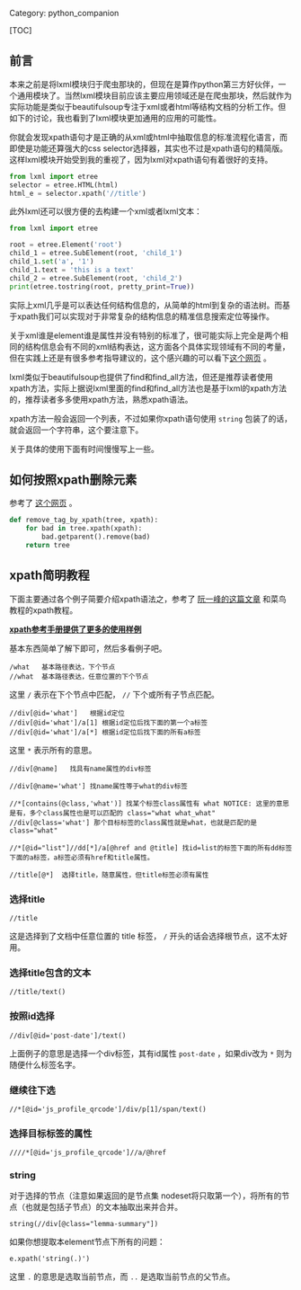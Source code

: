 Category: python_companion

[TOC]

## 前言

本来之前是将lxml模块归于爬虫那块的，但现在是算作python第三方好伙伴，一个通用模块了。当然lxml模块目前应该主要应用领域还是在爬虫那块，然后就作为实际功能是类似于beautifulsoup专注于xml或者html等结构文档的分析工作。但如下的讨论，我也看到了lxml模块更加通用的应用的可能性。





你就会发现xpath语句才是正确的从xml或html中抽取信息的标准流程化语言，而即使是功能还算强大的css selector选择器，其实也不过是xpath语句的精简版。这样lxml模块开始受到我的重视了，因为lxml对xpath语句有着很好的支持。

```python
from lxml import etree
selector = etree.HTML(html)
html_e = selector.xpath('//title')
```

此外lxml还可以很方便的去构建一个xml或者lxml文本：

```python
from lxml import etree

root = etree.Element('root')
child_1 = etree.SubElement(root, 'child_1')
child_1.set('a', '1')
child_1.text = 'this is a text'
child_2 = etree.SubElement(root, 'child_2')
print(etree.tostring(root, pretty_print=True))
```

实际上xml几乎是可以表达任何结构信息的，从简单的html到复杂的语法树。而基于xpath我们可以实现对于非常复杂的结构信息的精准信息搜索定位等操作。

关于xml谁是element谁是属性并没有特别的标准了，很可能实际上完全是两个相同的结构信息会有不同的xml结构表达，这方面各个具体实现领域有不同的考量，但在实践上还是有很多参考指导建议的，这个感兴趣的可以看下[这个网页](https://www.ibm.com/developerworks/library/x-eleatt/) 。

lxml类似于beautifulsoup也提供了find和find_all方法，但还是推荐读者使用xpath方法，实际上据说lxml里面的find和find_all方法也是基于lxml的xpath方法的，推荐读者多多使用xpath方法，熟悉xpath语法。

xpath方法一般会返回一个列表，不过如果你xpath语句使用 `string` 包装了的话，就会返回一个字符串，这个要注意下。

关于具体的使用下面有时间慢慢写上一些。



## 如何按照xpath删除元素

参考了 [这个网页](https://stackoverflow.com/questions/7981840/how-to-remove-an-element-in-lxml) 。

```python
def remove_tag_by_xpath(tree, xpath):
    for bad in tree.xpath(xpath):
        bad.getparent().remove(bad)
    return tree
```



## xpath简明教程

下面主要通过各个例子简要介绍xpath语法之，参考了 [阮一峰的这篇文章](http://www.ruanyifeng.com/blog/2009/07/xpath_path_expressions.html) 和菜鸟教程的xpath教程。

**[xpath参考手册提供了更多的使用样例](https://devhints.io/xpath)**



基本东西简单了解下即可，然后多看例子吧。

```
/what   基本路径表达，下个节点
//what  基本路径表达，任意位置的下个节点
```

这里 `/` 表示在下个节点中匹配， `//` 下个或所有子节点匹配。 

```text
//div[@id='what']   根据id定位
//div[@id='what']/a[1] 根据id定位后找下面的第一个a标签
//div[@id='what']/a[*] 根据id定位后找下面的所有a标签
```

这里 `*` 表示所有的意思。

```text
//div[@name]   找具有name属性的div标签

//div[@name='what'] 找name属性等于what的div标签 

//*[contains(@class,'what')] 找某个标签class属性有 what NOTICE: 这里的意思是有，多个class属性也是可以匹配的 class="what what_what"
//div[@class='what'] 那个目标标签的class属性就是what，也就是匹配的是 class="what"

//*[@id="list"]//dd[*]/a[@href and @title] 找id=list的标签下面的所有dd标签下面的a标签，a标签必须有href和title属性。
```



```text
//title[@*]  选择title，随意属性，但title标签必须有属性
```



### 选择title

```text
//title
```

这是选择到了文档中任意位置的 title 标签， `/` 开头的话会选择根节点，这不太好用。

### 选择title包含的文本

```text
//title/text()
```

### 按照id选择

```text
//div[@id='post-date']/text()
```

上面例子的意思是选择一个div标签，其有id属性 `post-date` ，如果div改为 `*` 则为随便什么标签名字。

### 继续往下选

```text
//*[@id='js_profile_qrcode']/div/p[1]/span/text()
```

### 选择目标标签的属性

```text
////*[@id='js_profile_qrcode']//a/@href
```



### string

对于选择的节点（注意如果返回的是节点集 nodeset将只取第一个），将所有的节点（也就是包括子节点）的文本抽取出来并合并。

```text
string(//div[@class="lemma-summary"])
```

如果你想提取本element节点下所有的问题：

```text
e.xpath('string(.)')
```

这里 `.` 的意思是选取当前节点，而 `..` 是选取当前节点的父节点。

